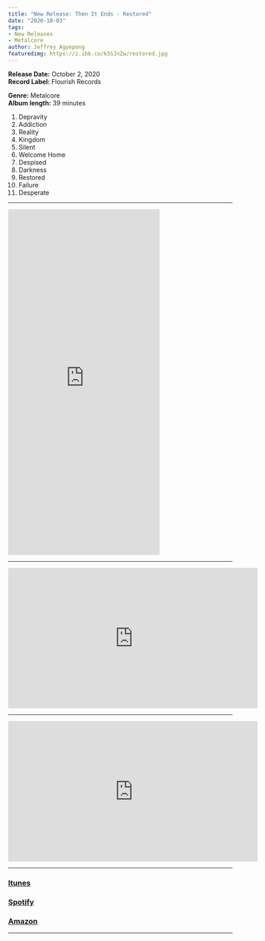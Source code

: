 ```yaml
---
title: "New Release: Then It Ends - Restored"
date: "2020-10-03"
tags:
- New Releases
- Metalcore
author: Jeffrey Agyepong
featuredimg: https://i.ibb.co/k5SJnZw/restored.jpg
---
```


**Release Date:** October 2, 2020  
**Record Label:** Flourish Records

**Genre:** Metalcore  
**Album length:** 39 minutes

1. Depravity
2. Addiction
3. Reality
4. Kingdom
5. Silent
6. Welcome Home
7. Despised
8. Darkness
9. Restored
10. Failure
11. Desperate

* * *

<iframe style="border: 0; width: 340px; height: 776px;" src="https://bandcamp.com/EmbeddedPlayer/album=206848654/size=large/bgcol=ffffff/linkcol=0687f5/transparent=true/" seamless><a href="https://thenitends.bandcamp.com/album/restored">Restored by Then It Ends</a></iframe>

* * *

<iframe src="https://www.youtube.com/embed/qi-aoUkBVO8" width="560" height="315" frameborder="0"></iframe>

<hr>

<iframe src="https://www.youtube.com/embed/qi-aoUkBVO8" width="560" height="315" frameborder="0"></iframe>

* * *

### [Itunes](https://music.apple.com/ca/album/restored/1525598403)

### [Spotify](https://open.spotify.com/album/7C4mM9zlpUQg0dAROo5xg2?si=pl5plKCSQVOOSCpAoi0ziA)

### [Amazon](https://www.amazon.com/Restored-Then-Ends/dp/B08DWLXYD2/ref=sr_1_1?dchild=1&keywords=then+it+ends+restored&qid=1601773609&s=music&sr=1-1-catcorr)

* * *
